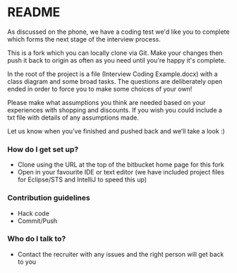 # README #

As discussed on the phone, we have a coding test we'd like you to complete which forms the next stage of the interview process.

This is a fork which you can locally clone via Git.  Make your changes then push it back to origin as often as you need until you're happy it's complete.

In the root of the project is a file (Interview Coding Example.docx) with a class diagram and some broad tasks.  The questions are deliberately open ended in order to force you to make some choices of your own!

Please make what assumptions you think are needed based on your experiences with shopping and discounts. If you wish you could include a txt file with details of any assumptions made.

Let us know when you’ve finished and pushed back and we’ll take a look :)


### How do I get set up? ###

* Clone using the URL at the top of the bitbucket home page for this fork
* Open in your favourite IDE or text editor (we have included project files for Eclipse/STS and IntelliJ to speed this up)

### Contribution guidelines ###

* Hack code
* Commit/Push

### Who do I talk to? ###

* Contact the recruiter with any issues and the right person will get back to you